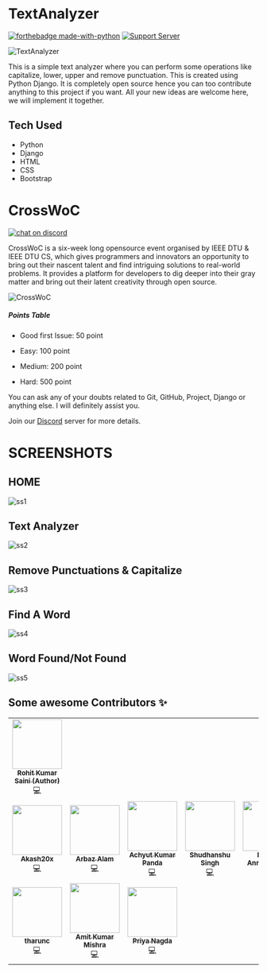 # TextAnalyzer

[![forthebadge made-with-python](http://ForTheBadge.com/images/badges/made-with-python.svg)](https://www.python.org/)
[![Support Server](https://img.shields.io/discord/591914197219016707.svg?label=Discord&logo=Discord&colorB=7289da&style=for-the-badge)](https://discord.gg/5WFsqjc3)

![TextAnalyzer](https://socialify.git.ci/rockingrohit9639/TextAnalyzer/image?font=Inter&forks=1&issues=1&language=1&owner=1&pattern=Charlie%20Brown&pulls=1&stargazers=1&theme=Dark)

  

This is a simple text analyzer where you can perform some operations like capitalize, lower, upper and remove punctuation. This is created using Python Django. It is completely open source hence you can too contribute anything to this project if you want. All your new ideas are welcome here, we will implement it together.

  

## Tech Used

- Python
- Django
- HTML
- CSS
- Bootstrap

# CrossWoC
[![chat on discord](https://img.shields.io/badge/chat-on%20discord-brightgreen)](https://discord.gg/GycEMxYm)

CrossWoC is a six-week long opensource event organised by IEEE DTU & IEEE DTU CS, which gives programmers and innovators an opportunity to bring out their nascent talent and find intriguing solutions to real-world problems. It provides a platform for developers to dig deeper into their gray matter and bring out their latent creativity through open source.

![CrossWoC](https://camo.githubusercontent.com/4d270d544d67ce146ad9ec7d3811e165a64de576dc29b783c6960d7644a3e3b6/68747470733a2f2f63726f7373776f632e696565656474752e696e2f696d616765732f696d6763772e706e67)

##### Points Table

- Good first Issue: 50 point

- Easy: 100 point

- Medium: 200 point

- Hard: 500 point

  

You can ask any of your doubts related to Git, GitHub, Project, Django or anything else. I will definitely assist you.

Join our [Discord](https://discord.gg/GycEMxYm) server for more details.

  
  
  
  

# SCREENSHOTS

  

## HOME

  

![ss1](https://github.com/pri1311/TextAnalyzer/blob/master/screenshots/Home.png)

  

## Text Analyzer

  

![ss2](https://github.com/pri1311/TextAnalyzer/blob/master/screenshots/Text%20analyzer.png)

  

## Remove Punctuations & Capitalize

  

![ss3](https://github.com/pri1311/TextAnalyzer/blob/master/screenshots/Remove%20punctuations%20and%20capitalize.png)

  

## Find A Word

  

![ss4](https://github.com/pri1311/TextAnalyzer/blob/master/screenshots/Find%20a%20word.png)

  

## Word Found/Not Found

  

![ss5](https://github.com/pri1311/TextAnalyzer/blob/master/screenshots/word%20found%20or%20not%20found.png)

## Some awesome Contributors ✨

<table>
  <tr>
  <td align="center"><a href="https://github.com/rockingrohit9639"><img src="https://avatars.githubusercontent.com/u/40729749?s=460&u=c3a23be339e8224f441e1ecd543d5177f6615ac8&v=4s=100" width="100px;" alt=""/><br /><sub><b>Rohit Kumar Saini (Author)</b></sub></a><br />💻</a></td>
  </tr>
  <tr>
  <td align="center"><a href="https://github.com/Akash20x"><img src="https://avatars.githubusercontent.com/u/46225357?s=460&u=f45b1544ead37f447e95ddd09912b1aeb9bf936d&v=4s=100" width="100px;" alt=""/><br /><sub><b> Akash20x </b></sub></a><br />💻</a></td>
  <td align="center"><a href="https://github.com/arbazalam01"><img src="https://avatars.githubusercontent.com/u/29120203?s=460&v=4s=100" width="100px;" alt=""/><br /><sub><b> Arbaz Alam </b></sub></a><br />💻</a></td>
    <td align="center"><a href="https://github.com/Sloth-Panda"><img src="https://avatars.githubusercontent.com/u/70213384?v=4?s=100" width="100px;" alt=""/><br /><sub><b>Achyut Kumar Panda</b></sub></a><br />💻</a></td>
    <td align="center"><a href="https://github.com/ShudhanshuSingh"><img src="https://avatars.githubusercontent.com/u/65860180?s=460&v=4s=100" width="100px;" alt=""/><br /><sub><b> Shudhanshu Singh </b></sub></a><br />💻</a></td>
    <td align="center"><a href="https://github.com/muthuannamalai12"><img src="https://avatars.githubusercontent.com/u/64524822?s=460&u=c1f8f317ca1eb1340f411b69b3b7c85446303ae5&v=4s=100" width="100px;" alt=""/><br /><sub><b> Muthu Annamalai.V </b></sub></a><br />💻</a></td>
    <td align="center"><a href="https://github.com/ayushrastogi689"><img src="https://avatars.githubusercontent.com/u/66988298?s=460&u=88dd84d78d9d07102b0421a8eb94c34f69b63b68&v=4s=100" width="100px;" alt=""/><br /><sub><b> Ayush Rastogi </b></sub></a><br />💻</a></td>
    </tr>
    <tr>
    <td align="center"><a href="https://github.com/tharunc"><img src="https://avatars.githubusercontent.com/u/68283386?s=460&v=4s=100" width="100px;" alt=""/><br /><sub><b> tharunc </b></sub></a><br />💻</a></td>
    <td align="center"><a href="https://github.com/Amit366"><img src="https://avatars.githubusercontent.com/u/60662775?s=460&v=4s=100" width="100px;" alt=""/><br /><sub><b> Amit Kumar Mishra </b></sub></a><br />💻</a></td>
    <td align="center"><a href="https://github.com/pri1311"><img src="https://avatars.githubusercontent.com/u/64613009?s=460&v=4s=100" width="100px;" alt=""/><br /><sub><b> Priya Nagda </b></sub></a><br />💻</a></td>
  </tr>
</table>

